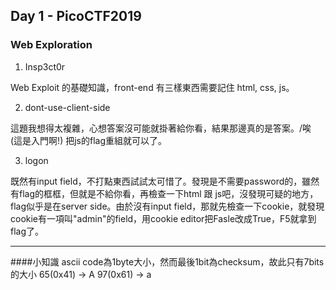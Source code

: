 ## Day 1 - PicoCTF2019

### Web Exploration

1. Insp3ct0r

Web Exploit 的基礎知識，front-end 有三樣東西需要記住 html, css, js。

2. dont-use-client-side

這題我想得太複雜，心想答案沒可能就掛著給你看，結果那邊真的是答案。/唉 (這是入門啊!)
把js的flag重組就可以了。

3. logon

既然有input field，不打點東西試試太可惜了。發現是不需要password的，雖然有flag的框框，但就是不給你看，再檢查一下html 跟 js吧，沒發現可疑的地方，flag似乎是在server side。由於沒有input field，那就先檢查一下cookie，就發現cookie有一項叫"admin"的field，用cookie editor把Fasle改成True，F5就拿到flag了。

---
####小知識
ascii code為1byte大小，然而最後1bit為checksum，故此只有7bits的大小
65(0x41) -> A 
97(0x61) -> a